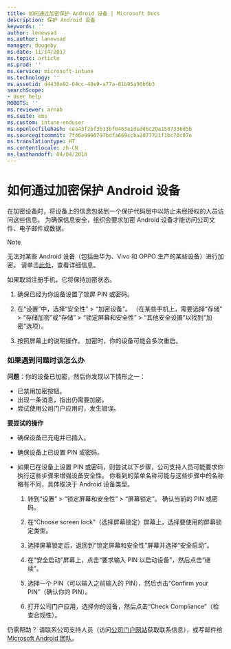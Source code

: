 ```yaml
---
title: 如何通过加密保护 Android 设备 | Microsoft Docs
description: 保护 Android 设备
keywords: ''
author: lenewsad
ms.author: lanewsad
manager: dougeby
ms.date: 11/14/2017
ms.topic: article
ms.prod: ''
ms.service: microsoft-intune
ms.technology: ''
ms.assetid: d4430e92-04cc-48e9-a77a-81b95a90b6b3
searchScope:
- User help
ROBOTS: ''
ms.reviewer: arnab
ms.suite: ems
ms.custom: intune-enduser
ms.openlocfilehash: cea43f2bf3b13bf0463e1dedd6c20a1587336d5b
ms.sourcegitcommit: 7f46e9990797bdfa669ccba2077721f1bc70c07e
ms.translationtype: HT
ms.contentlocale: zh-CN
ms.lasthandoff: 04/04/2018
---
```

# <a name="how-to-protect-your-android-device-using-encryption"></a>如何通过加密保护 Android 设备

在加密设备时，将设备上的信息包装到一个保护代码层中以防止未经授权的人员访问这些信息。 为确保信息安全，组织会要求加密 Android 设备才能访问公司文件、电子邮件或数据。

> [!Note]
> 无法对某些 Android 设备（包括由华为、Vivo 和 OPPO 生产的某些设备）进行加密。 请单击[此处](your-device-appears-encrypted-but-cp-says-otherwise-android.md)，查看详细信息。

如果取消注册手机，它将保持加密状态。

1.  确保已经为你设备设置了锁屏 PIN 或密码。

2.  在“设置”中，选择“安全性” > “加密设备”。
    （在某些手机上，需要选择“存储” > “存储加密”或“存储” > “锁定屏幕和安全性” > “其他安全设置”以找到“加密”选项）。

3.  按照屏幕上的说明操作。 加密时，你的设备可能会多次重启。

### <a name="what-to-do-if-you-have-issues"></a>如果遇到问题时该怎么办
**问题**：你的设备已加密，然后你发现以下情形之一：

- 已禁用加密按钮。
- 出现一条消息，指出仍需要加密。
- 尝试使用公司门户应用时，发生错误。

**要尝试的操作**

- 确保设备已充电并已插入。
- 确保设备上已设置 PIN 或密码。
- 如果已在设备上设置 PIN 或密码，则尝试以下步骤，公司支持人员可能要求你执行这些步骤来增强设备安全性。 你看到的菜单名称可能与这些步骤中的名称略有不同，具体取决于 Android 设备类型。

    1. 转到“设置” > “锁定屏幕和安全性” > “屏幕锁定”。 确认当前的 PIN 或密码。

    2. 在“Choose screen lock”（选择屏幕锁定）屏幕上，选择要使用的屏幕锁定类型。 

    3. 选择屏幕锁定后，返回到“锁定屏幕和安全性”屏幕并选择“安全启动”。 
    
    4. 在“安全启动”屏幕上，点击“要求输入 PIN 以启动设备”，然后点击“继续”。

    5. 选择一个 PIN（可以输入之前输入的 PIN），然后点击“Confirm your PIN”（确认你的 PIN）。

    6. 打开公司门户应用，选择你的设备，然后点击“Check Compliance”（检查合规性）。

仍需帮助？ 请联系公司支持人员（访问[公司门户网站](https://portal.manage.microsoft.com#HelpDeskDialog)获取联系信息），或写邮件给 <a href="mailto:wintunedroidfbk@microsoft.com?subject=I'm having trouble with encryption on my Android device&body=Describe the issue you're experiencing here.">Microsoft Android 团队</a>。
